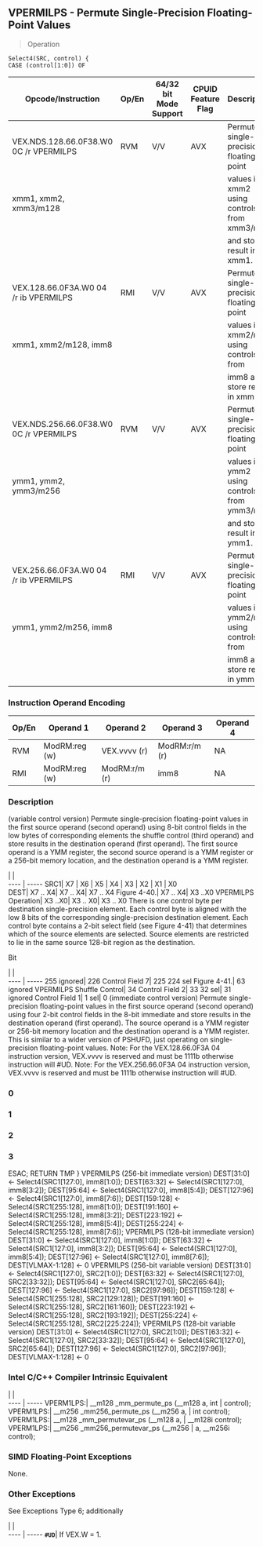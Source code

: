 ## VPERMILPS  -  Permute Single-Precision Floating-Point Values

> Operation

``` slim
Select4(SRC, control) {
CASE (control[1:0]) OF
```

 Opcode/Instruction                    | Op/En| 64/32 bit Mode Support| CPUID Feature Flag| Description                                
 ---  | --- | --- | --- | ---
 VEX.NDS.128.66.0F38.W0 0C /r VPERMILPS| RVM  | V/V                   | AVX               | Permute single-precision floating-point    
 xmm1, xmm2, xmm3/m128                 |      |                       |                   | values in xmm2 using controls from xmm3/mem
                                       |      |                       |                   | and store result in xmm1.                  
 VEX.128.66.0F3A.W0 04 /r ib VPERMILPS | RMI  | V/V                   | AVX               | Permute single-precision floating-point    
 xmm1, xmm2/m128, imm8                 |      |                       |                   | values in xmm2/mem using controls from     
                                       |      |                       |                   | imm8 and store result in xmm1.             
 VEX.NDS.256.66.0F38.W0 0C /r VPERMILPS| RVM  | V/V                   | AVX               | Permute single-precision floating-point    
 ymm1, ymm2, ymm3/m256                 |      |                       |                   | values in ymm2 using controls from ymm3/mem
                                       |      |                       |                   | and store result in ymm1.                  
 VEX.256.66.0F3A.W0 04 /r ib VPERMILPS | RMI  | V/V                   | AVX               | Permute single-precision floating-point    
 ymm1, ymm2/m256, imm8                 |      |                       |                   | values in ymm2/mem using controls from     
                                       |      |                       |                   | imm8 and store result in ymm1.             

### Instruction Operand Encoding
 Op/En| Operand 1    | Operand 2    | Operand 3    | Operand 4
 ---  | --- | --- | --- | ---
 RVM  | ModRM:reg (w)| VEX.vvvv (r) | ModRM:r/m (r)| NA       
 RMI  | ModRM:reg (w)| ModRM:r/m (r)| imm8         | NA       

### Description
(variable control version) Permute single-precision floating-point values in
the first source operand (second operand) using 8-bit control fields in the
low bytes of corresponding elements the shuffle control (third operand) and
store results in the destination operand (first operand). The first source operand
is a YMM register, the second source operand is a YMM register or a 256-bit
memory location, and the destination operand is a YMM register.

   | |  
---- | -----
 SRC1| X7      | X6      | X5                   | X4      | X3                         | X2     | X1      | X0      
 DEST| X7 .. X4| X7 .. X4| X7 .. X4 Figure 4-40.| X7 .. X4| X3 ..X0 VPERMILPS Operation| X3 ..X0| X3 .. X0| X3 .. X0
There is one control byte per destination single-precision element. Each control
byte is aligned with the low 8 bits of the corresponding single-precision destination
element. Each control byte contains a 2-bit select field (see Figure 4-41) that
determines which of the source elements are selected. Source elements are restricted
to lie in the same source 128-bit region as the destination.

Bit

   | |  
---- | -----
 255 ignored| 226 Control Field 7| 225 224 sel Figure 4-41.| 63 ignored VPERMILPS Shuffle Control| 34 Control Field 2| 33 32 sel| 31 ignored Control Field 1| 1 sel| 0
(immediate control version) Permute single-precision floating-point values in
the first source operand (second operand) using four 2-bit control fields in
the 8-bit immediate and store results in the destination operand (first operand).
The source operand is a YMM register or 256-bit memory location and the destination
operand is a YMM register. This is similar to a wider version of PSHUFD, just
operating on single-precision floating-point values. Note: For the VEX.128.66.0F3A
04 instruction version, VEX.vvvv is reserved and must be 1111b otherwise instruction
will #UD. Note: For the VEX.256.66.0F3A 04 instruction version, VEX.vvvv is
reserved and must be 1111b otherwise instruction will #UD.



###   0
###   1
###   2
###   3
ESAC;
RETURN TMP
}
VPERMILPS (256-bit immediate version)
DEST[31:0] <- Select4(SRC1[127:0], imm8[1:0]);
DEST[63:32] <- Select4(SRC1[127:0], imm8[3:2]);
DEST[95:64] <- Select4(SRC1[127:0], imm8[5:4]);
DEST[127:96] <- Select4(SRC1[127:0], imm8[7:6]);
DEST[159:128] <- Select4(SRC1[255:128], imm8[1:0]);
DEST[191:160] <- Select4(SRC1[255:128], imm8[3:2]);
DEST[223:192] <- Select4(SRC1[255:128], imm8[5:4]);
DEST[255:224] <- Select4(SRC1[255:128], imm8[7:6]);
VPERMILPS (128-bit immediate version)
DEST[31:0] <- Select4(SRC1[127:0], imm8[1:0]);
DEST[63:32] <- Select4(SRC1[127:0], imm8[3:2]);
DEST[95:64] <- Select4(SRC1[127:0], imm8[5:4]);
DEST[127:96] <- Select4(SRC1[127:0], imm8[7:6]);
DEST[VLMAX-1:128] <- 0
VPERMILPS (256-bit variable version)
DEST[31:0] <- Select4(SRC1[127:0], SRC2[1:0]);
DEST[63:32] <- Select4(SRC1[127:0], SRC2[33:32]);
DEST[95:64] <- Select4(SRC1[127:0], SRC2[65:64]);
DEST[127:96] <- Select4(SRC1[127:0], SRC2[97:96]);
DEST[159:128] <- Select4(SRC1[255:128], SRC2[129:128]);
DEST[191:160] <- Select4(SRC1[255:128], SRC2[161:160]);
DEST[223:192] <- Select4(SRC1[255:128], SRC2[193:192]);
DEST[255:224] <- Select4(SRC1[255:128], SRC2[225:224]);
VPERMILPS (128-bit variable version)
DEST[31:0] <- Select4(SRC1[127:0], SRC2[1:0]);
DEST[63:32] <- Select4(SRC1[127:0], SRC2[33:32]);
DEST[95:64] <- Select4(SRC1[127:0], SRC2[65:64]);
DEST[127:96] <- Select4(SRC1[127:0], SRC2[97:96]);
DEST[VLMAX-1:128] <- 0

### Intel C/C++ Compiler Intrinsic Equivalent
   | |  
---- | -----
 VPERM1LPS:| __m128 _mm_permute_ps (__m128 a, int
           | control);                           
 VPERM1LPS:| __m256 _mm256_permute_ps (__m256 a, 
           | int control);                       
 VPERM1LPS:| __m128 _mm_permutevar_ps (__m128 a, 
           | __m128i control);                   
 VPERM1LPS:| __m256 _mm256_permutevar_ps (__m256 
           | a, __m256i control);                

### SIMD Floating-Point Exceptions
None.


### Other Exceptions
See Exceptions Type 6; additionally

   | |  
---- | -----
 **``#UD``**| If VEX.W = 1.

